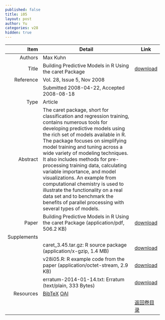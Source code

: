 ```yaml
---
published: false
title: i05
layout: post
author: Yu
categories: v28
hidden: true
---
```


| Item | Detail | Link |
|---:|---|---|
| Authors | Max Kuhn| |
| Title |Building Predictive Models in R Using the caret Package | [download](http://www.jstatsoft.org/v28/i05/paper) |
| Reference |Vol. 28, Issue 5, Nov 2008 | |
| | Submitted 2008-04-22, Accepted 2008-08-18| | 
| Type | Article| |
| Abstract | The caret package, short for classification and regression training, contains numerous tools for developing predictive models using the rich set of models available in R. The package focuses on simplifying model training and tuning across a wide variety of modeling techniques. It also includes methods for pre-processing training data, calculating variable importance, and model visualizations. An example from computational chemistry is used to illustrate the functionality on a real data set and to benchmark the benefits of parallel processing with several types of models.| |
| Paper | Building Predictive Models in R Using the caret Package  (application/pdf, 506.2 KB)| [download](http://www.jstatsoft.org/v28/i05/paper) |
| Supplements | | |
| |caret_3.45.tar.gz: R source package  (application/x-gzip, 1.4 MB)|  [download](http://www.jstatsoft.org/v28/i05/supp/1) |
| |v28i05.R: R example code from the paper  (application/octet-stream, 2.9 KB)|  [download](http://www.jstatsoft.org/v28/i05/supp/2) |
| |erratum-2014-01-14.txt: Erratum  (text/plain, 333 Bytes)|  [download](http://www.jstatsoft.org/v28/i05/supp/3) |
| Resources | [BibTeX](http://www.jstatsoft.org/v28/i05/bibtex) [OAI](http://www.jstatsoft.org/oai?verb=GetRecord&identifier=oai.jstatsoft/v28/i05&prefix=oai_dc)| |
| |  | [返回卷目录]({{site.baseurl}}/volume/v28.html) |